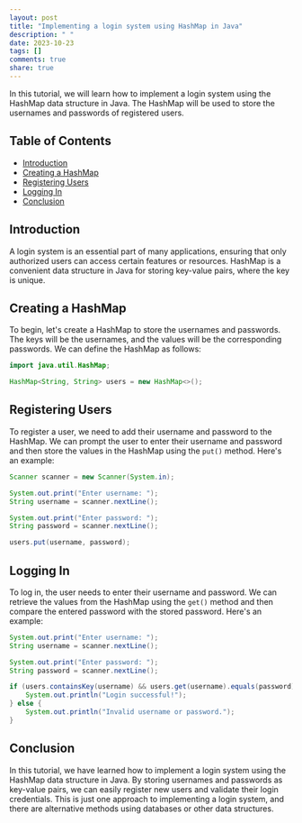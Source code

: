 ```yaml
---
layout: post
title: "Implementing a login system using HashMap in Java"
description: " "
date: 2023-10-23
tags: []
comments: true
share: true
---
```


In this tutorial, we will learn how to implement a login system using the HashMap data structure in Java. The HashMap will be used to store the usernames and passwords of registered users.

## Table of Contents
- [Introduction](#introduction)
- [Creating a HashMap](#creating-a-hashmap)
- [Registering Users](#registering-users)
- [Logging In](#logging-in)
- [Conclusion](#conclusion)

## Introduction
A login system is an essential part of many applications, ensuring that only authorized users can access certain features or resources. HashMap is a convenient data structure in Java for storing key-value pairs, where the key is unique.

## Creating a HashMap
To begin, let's create a HashMap to store the usernames and passwords. The keys will be the usernames, and the values will be the corresponding passwords. We can define the HashMap as follows:

```java
import java.util.HashMap;

HashMap<String, String> users = new HashMap<>();
```

## Registering Users
To register a user, we need to add their username and password to the HashMap. We can prompt the user to enter their username and password and then store the values in the HashMap using the `put()` method. Here's an example:

```java
Scanner scanner = new Scanner(System.in);

System.out.print("Enter username: ");
String username = scanner.nextLine();

System.out.print("Enter password: ");
String password = scanner.nextLine();

users.put(username, password);
```

## Logging In
To log in, the user needs to enter their username and password. We can retrieve the values from the HashMap using the `get()` method and then compare the entered password with the stored password. Here's an example:

```java
System.out.print("Enter username: ");
String username = scanner.nextLine();

System.out.print("Enter password: ");
String password = scanner.nextLine();

if (users.containsKey(username) && users.get(username).equals(password)) {
    System.out.println("Login successful!");
} else {
    System.out.println("Invalid username or password.");
}
```

## Conclusion
In this tutorial, we have learned how to implement a login system using the HashMap data structure in Java. By storing usernames and passwords as key-value pairs, we can easily register new users and validate their login credentials. This is just one approach to implementing a login system, and there are alternative methods using databases or other data structures.